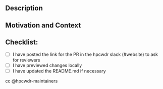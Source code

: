 <!--- Thank you for opening a pull request! Here are some helpful tips:
     
      1. To solicit reviewers: 
           the @hpcwdr-maintainers are automatically notified when you open this pull request
           If you need additional reviewers you can:
               (if you have permission to do so) assign the label "reviewers-needed" 
               if you are on the hpcwdr slack, post a link to your PR there and ask for reviewers

      2. To get help:
           you can ask the question directly in this pull request for @hpcwdr-maintainers
           you can ask a question in the #website channel of hpcwdr.slack.com
           for important issues, you can @hpcwdr-admin to alert all admins of the repository (use sparingly)
 -->

<!--- Provide a general summary of your changes in the Title above -->

## Description
<!--- Describe your changes in detail. -->

## Motivation and Context
<!--- Why is this change required? What problem does it solve? -->
<!--- If it fixes an open issue, please link to the issue here. -->

## Checklist:
<!--- Go over all the following points, and put an `x` in all the boxes that apply. -->
<!--- If you're unsure about any of these, don't hesitate to ask. We're here to help! -->
- [ ] I have posted the link for the PR in the hpcwdr slack (#website) to ask for reviewers
- [ ] I have previewed changes locally
- [ ] I have updated the README.md if necessary

cc @hpcwdr-maintainers